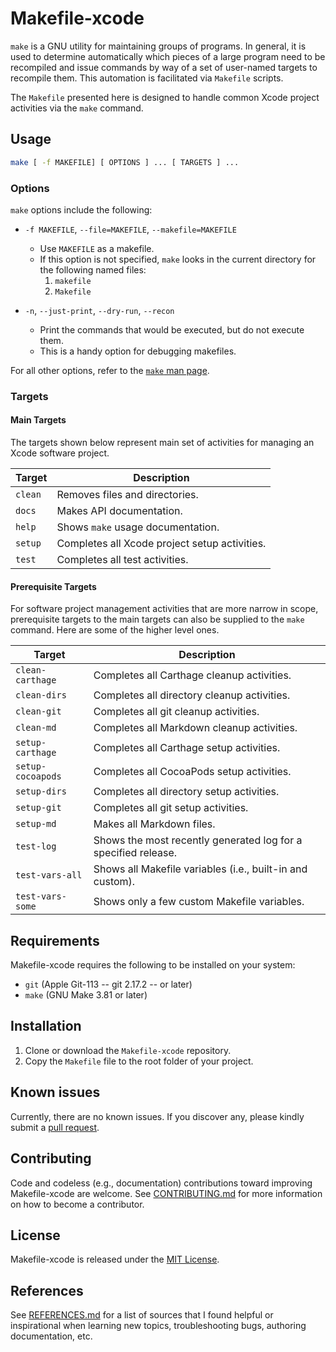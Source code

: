 # Makefile-xcode

`make` is a GNU utility for maintaining groups of programs.  In general, it is used to determine automatically which pieces of a large program need to be recompiled and issue commands by way of a set of user-named targets to recompile them.  This automation is facilitated via `Makefile` scripts.

The `Makefile` presented here is designed to handle common Xcode project activities via the `make` command.

## Usage

```sh
make [ -f MAKEFILE] [ OPTIONS ] ... [ TARGETS ] ...
```
### Options

`make` options include the following:

* `-f MAKEFILE`, `--file=MAKEFILE`, `--makefile=MAKEFILE`  
	* Use `MAKEFILE` as a makefile.
	* If this option is not specified, `make` looks in the current directory for the following named files:
		1. `makefile`
		2. `Makefile`

* `-n`, `--just-print`, `--dry-run`, `--recon`  
	* Print the commands that would be executed, but do not execute them.
	* This is a handy option for debugging makefiles. 

For all other options, refer to the [`make` man page](https://linux.die.net/man/1/make).

### Targets

#### Main Targets

The targets shown below represent main set of activities for managing an Xcode software project.

| Target | Description |
| ------ | ----------- |
| `clean` | Removes files and directories. |
| `docs` | Makes API documentation. |
| `help` | Shows `make` usage documentation. |
| `setup` | Completes all Xcode project setup activities. |
| `test` | Completes all test activities. |

#### Prerequisite Targets

For software project management activities that are more narrow in scope, prerequisite targets to the main targets can also be supplied to the `make` command.  Here are some of the higher level ones.

| Target | Description |
| ------ | ----------- |
| `clean-carthage` | Completes all Carthage cleanup activities. |
| `clean-dirs` | Completes all directory cleanup activities. |
| `clean-git` | Completes all git cleanup activities. |
| `clean-md` | Completes all Markdown cleanup activities. |
| `setup-carthage` | Completes all Carthage setup activities. |
| `setup-cocoapods` | Completes all CocoaPods setup activities. |
| `setup-dirs` | Completes all directory setup activities. |
| `setup-git` | Completes all git setup activities. |
| `setup-md` | Makes all Markdown files. |
| `test-log` | Shows the most recently generated log for a specified release. |
| `test-vars-all` | Shows all Makefile variables (i.e., built-in and custom). |
| `test-vars-some` | Shows only a few custom Makefile variables. |

## Requirements

Makefile-xcode requires the following to be installed on your system:

* `git` (Apple Git-113 -- git 2.17.2 -- or later)
* `make` (GNU Make 3.81 or later)

## Installation

1. Clone or download the `Makefile-xcode` repository.
2. Copy the `Makefile` file to the root folder of your project.

## Known issues

Currently, there are no known issues.  If you discover any, please kindly submit a [pull request](CONTRIBUTING.md).

## Contributing

Code and codeless (e.g., documentation) contributions toward improving Makefile-xcode are welcome. See [CONTRIBUTING.md](CONTRIBUTING.md) for more information on how to become a contributor.

## License

Makefile-xcode is released under the [MIT License](LICENSE.md).

## References

See [REFERENCES.md](REFERENCES.md) for a list of sources that I found helpful or inspirational when learning new topics, troubleshooting bugs, authoring documentation, etc.